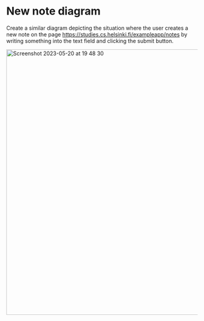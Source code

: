 # New note diagram

Create a similar diagram depicting the situation where the user creates a new note on the page https://studies.cs.helsinki.fi/exampleapp/notes by writing something into the text field and clicking the submit button.

<img width="700" alt="Screenshot 2023-05-20 at 19 48 30" src="https://github.com/nikeshvtrai10/FullStackOpen2023/assets/51818233/8e6158ed-03f7-4d1a-87d5-cc74d2c0aa8a">

